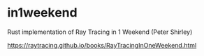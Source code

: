 # in1weekend
Rust implementation of Ray Tracing in 1 Weekend (Peter Shirley)

https://raytracing.github.io/books/RayTracingInOneWeekend.html

